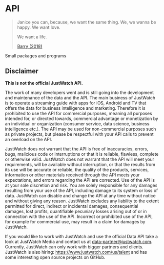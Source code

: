 # API

> Janice you can, because, we want the same thing. We, we wanna be happy. We
> want love.
>
> We want a life.
>
> [Barry (2018)](//f002.backblazeb2.com/file/ql8mlh/barry-know-your-truth.mp4)

Small packages and programs

## Disclaimer

**This is not the official JustWatch API.**

The work of many developers went and is still going into the development and maintenance of the data and the API. The main business of JustWatch is to operate a streaming guide with apps for iOS, Android and TV that offers the data for business intelligence and marketing. Therefore it is prohibited to use the API for commercial purposes, meaning all purposes intended for, or directed towards, commercial advantage or monetization by an individual or organization (consumer service, data science, business intelligence etc.). The API may be used for non-commercial purposes such as private projects, but please be respectful with your API calls to prevent an overload on the API.

JustWatch does not warrant that the API is free of inaccuracies, errors, bugs, malicious code or interruptions or that it is reliable, flawless, complete or otherwise valid. JustWatch does not warrant that the API will meet your requirements, will be available without interruption, or that the results from its use will be accurate or reliable, the quality of the products, services, information or other materials received through the API meets your expectations, and errors regarding the API are corrected. Use of the API is at your sole discretion and risk. You are solely responsible for any damages resulting from your use of the API, including damage to its system or loss of data. JustWatch can disable and change the API at any time without notice and without giving any reason. JustWatch excludes any liability to the extent permitted for direct, indirect or incidental damages, consequential damages, lost profits, quantifiable pecuniary losses arising out of or in connection with the use of the API.
Incorrect or prohibited use of the API, for example for commercial use, may result in a claim for damages by JustWatch.

If you would like to work with JustWatch and use the official Data API take a look at JustWatch Media and contact us at data-partner@justwatch.com. Currently, JustWatch can only work with bigger partners and clients. JustWatch is also hiring: https://www.justwatch.com/us/talent and has some interesting open source projects on GitHub.
